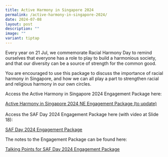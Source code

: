 ```yaml
---
title: Active Harmony in Singapore 2024
permalink: /active-harmony-in-singapore-2024/
date: 2024-07-08
layout: post
description: ""
image: ""
variant: tiptap
---
```

<p>Every year on 21 Jul, we commemorate Racial Harmony Day to remind ourselves
that everyone has a role to play to build a harmonious society, and that
our diversity can be a source of strength for the common good.</p>
<p>You are encouraged to use this package to discuss the importance of racial
harmony in Singapore, and how we can all play a part to strengthen racial
and religious harmony in our own circles.</p>
<p>Access the Active Harmony in Singapore 2024 Engagement Package here:</p>
<p><a href="/files/Talking_Points_for_SAF_Day_2024_Engagement_Package_2024.pdf" rel="noopener noreferrer nofollow" target="_blank">Active Harmony in Singapore 2024 NE Engagement Package (to update)</a>
<br>
<br>Access the SAF Day 2024 Engagement Package here (with video at Slide 18):</p>
<p><a href="https://www.canva.com/design/DAGIc7XOFRk/C5m735ZXjy_e2X7fEqDVng/view?utm_content=DAGIc7XOFRk&amp;utm_campaign=designshare&amp;utm_medium=link&amp;utm_source=editor" rel="noopener noreferrer nofollow" target="_blank"><u>SAF Day 2024 Engagement Package</u></a>
</p>
<p>The notes to the Engagement Package can be found here:</p>
<p><a href="https://cms.isomer.gov.sg/files/Talking_Points_for_SAF_Day_2024_Engagement_Package_2024.pdf" rel="noopener noreferrer nofollow" target="_blank"><u>Talking Points for SAF Day 2024 Engagement Package</u></a>
</p>